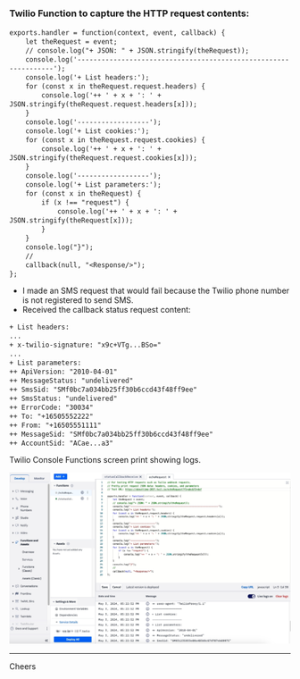 ### Twilio Function to capture the HTTP request contents:

````
exports.handler = function(context, event, callback) {
    let theRequest = event;
    // console.log("+ JSON: " + JSON.stringify(theRequest));
    console.log('----------------------------------------------------------------');
    console.log('+ List headers:');
    for (const x in theRequest.request.headers) {
        console.log('++ ' + x + ': ' + JSON.stringify(theRequest.request.headers[x]));
    }
    console.log('------------------');
    console.log('+ List cookies:');
    for (const x in theRequest.request.cookies) {
        console.log('++ ' + x + ': ' + JSON.stringify(theRequest.request.cookies[x]));
    }
    console.log('------------------');
    console.log('+ List parameters:');
    for (const x in theRequest) {
        if (x !== "request") {
            console.log('++ ' + x + ': ' + JSON.stringify(theRequest[x]));
        }
    }
    console.log("}");
    //
    callback(null, "<Response/>");
};
````

+ I made an SMS request that would fail because the Twilio phone number is not registered to send SMS.
+ Received the callback status request content:
````
+ List headers:
...
+ x-twilio-signature: "x9c+VTg...BSo="
...
+ List parameters:
++ ApiVersion: "2010-04-01"
++ MessageStatus: "undelivered"
++ SmsSid: "SMf0bc7a034bb25ff30b6ccd43f48ff9ee"
++ SmsStatus: "undelivered"
++ ErrorCode: "30034"
++ To: "+16505552222"
++ From: "+16505551111"
++ MessageSid: "SMf0bc7a034bb25ff30b6ccd43f48ff9ee"
++ AccountSid: "ACae...a3"
````

Twilio Console Functions screen print showing logs.

<img src="echoWebhook.jpg" width="600"/>

--------------------------------------------------------------------------------
Cheers
